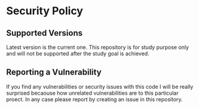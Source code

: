 # Security Policy

## Supported Versions

Latest version is the current one. This repository is for study purpose only and will not be supported after the study goal is achieved.

## Reporting a Vulnerability

If you find any vulnerabilities or security issues with this code I will be really surprised becaouse how unrelated vulnerabilities are to this particular proect. In any case please report by creating an issue in this repository.

